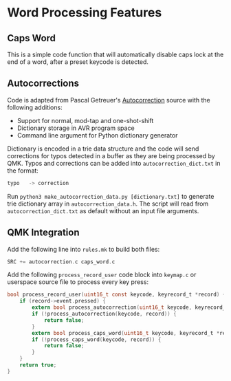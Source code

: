 # Word Processing Features

## Caps Word
This is a simple code function that will automatically disable caps lock at the end of a word, after a preset keycode is detected.

## Autocorrections
Code is adapted from Pascal Getreuer's [Autocorrection](https://getreuer.info/posts/keyboards/autocorrection) source with the following additions:
* Support for normal, mod-tap and one-shot-shift
* Dictionary storage in AVR program space
* Command line argument for Python dictionary generator

Dictionary is encoded in a trie data structure and the code will send corrections for typos detected in a buffer as they are being processed by QMK. Typos and corrections can be added into `autocorrection_dict.txt` in the format:
```c
typo   -> correction
```
Run `python3 make_autocorrection_data.py [dictionary.txt]` to generate trie dictionary array in `autocorrection_data.h`. The script will read from `autocorrection_dict.txt` as default without an input file arguments.

## QMK Integration
Add the following line into `rules.mk` to build both files:
```c
SRC += autocorrection.c caps_word.c
```
Add the following `process_record_user` code block into `keymap.c` or userspace source file to process every key press:
```c
bool process_record_user(uint16_t const keycode, keyrecord_t *record) {
    if (record->event.pressed) {
        extern bool process_autocorrection(uint16_t keycode, keyrecord_t* record);
        if (!process_autocorrection(keycode, record)) {
            return false;
        }
        extern bool process_caps_word(uint16_t keycode, keyrecord_t *record);
        if (!process_caps_word(keycode, record)) {
            return false;
        }
    }
    return true;
}
```
